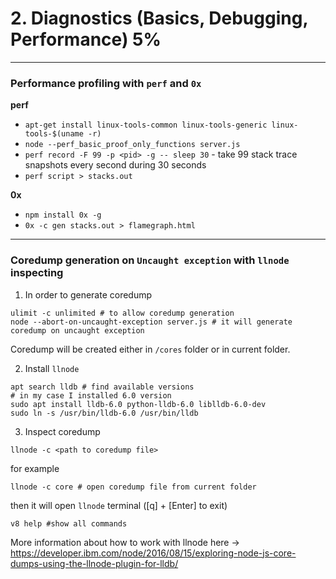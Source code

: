 # 2. Diagnostics (Basics, Debugging, Performance) 5%

<hr>

### Performance profiling with `perf` and `0x`

**perf**

-   `apt-get install linux-tools-common linux-tools-generic linux-tools-$(uname -r)`
-   `node --perf_basic_proof_only_functions server.js`
-   `perf record -F 99 -p <pid> -g -- sleep 30` - take 99 stack trace snapshots every second during 30 seconds
-   `perf script > stacks.out`

**0x**

-   `npm install 0x -g`
-   `0x -c gen stacks.out > flamegraph.html`

<hr>

### Coredump generation on `Uncaught exception` with `llnode` inspecting

1. In order to generate coredump

```
ulimit -c unlimited # to allow coredump generation
node --abort-on-uncaught-exception server.js # it will generate coredump on uncaught exception
```

Coredump will be created either in `/cores` folder or in current folder.

2. Install `llnode`

```
apt search lldb # find available versions
# in my case I installed 6.0 version
sudo apt install lldb-6.0 python-lldb-6.0 liblldb-6.0-dev
sudo ln -s /usr/bin/lldb-6.0 /usr/bin/lldb
```

3. Inspect coredump

```
llnode -c <path to coredump file>
```

for example

```
llnode -c core # open coredump file from current folder
```

then it will open `llnode` terminal ([q] + [Enter] to exit)

```
v8 help #show all commands
```

More information about how to work with llnode here -> https://developer.ibm.com/node/2016/08/15/exploring-node-js-core-dumps-using-the-llnode-plugin-for-lldb/
